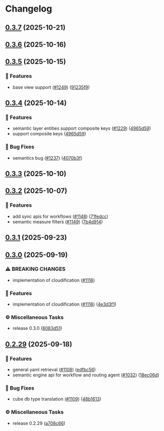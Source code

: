 # Changelog

## [0.3.7](https://github.com/oxy-hq/oxy-internal/compare/0.3.6...0.3.7) (2025-10-21)

## [0.3.6](https://github.com/oxy-hq/oxy-internal/compare/0.3.5...0.3.6) (2025-10-16)

## [0.3.5](https://github.com/oxy-hq/oxy-internal/compare/0.3.4...0.3.5) (2025-10-15)


### <!-- 0 -->🚀 Features

* base view support ([#1249](https://github.com/oxy-hq/oxy-internal/issues/1249)) ([91235f9](https://github.com/oxy-hq/oxy-internal/commit/91235f9fd5d2354f05eb73a6b23aab843573e2fb))

## [0.3.4](https://github.com/oxy-hq/oxy-internal/compare/0.3.3...0.3.4) (2025-10-14)


### <!-- 0 -->🚀 Features

* semantic layer entities support composite keys ([#1229](https://github.com/oxy-hq/oxy-internal/issues/1229)) ([4965d59](https://github.com/oxy-hq/oxy-internal/commit/4965d59dd0d3892021900c2b5f5d5368511232d7))
* support composite keys ([4965d59](https://github.com/oxy-hq/oxy-internal/commit/4965d59dd0d3892021900c2b5f5d5368511232d7))


### <!-- 1 -->🐛 Bug Fixes

* semantics bug ([#1237](https://github.com/oxy-hq/oxy-internal/issues/1237)) ([4070b3f](https://github.com/oxy-hq/oxy-internal/commit/4070b3f1f4a42107eb46611e19f5ec4f446abd35))

## [0.3.3](https://github.com/oxy-hq/oxy-internal/compare/0.3.2...0.3.3) (2025-10-10)

## [0.3.2](https://github.com/oxy-hq/oxy-internal/compare/0.3.1...0.3.2) (2025-10-07)


### <!-- 0 -->🚀 Features

* add sync apis for workflows ([#1148](https://github.com/oxy-hq/oxy-internal/issues/1148)) ([71fedcc](https://github.com/oxy-hq/oxy-internal/commit/71fedcc74e30ef075e88c32e26626260c05a5d9f))
* semantic measure filters ([#1149](https://github.com/oxy-hq/oxy-internal/issues/1149)) ([7b4d914](https://github.com/oxy-hq/oxy-internal/commit/7b4d914d70a78c5d875b5934ce716f7fed780469))

## [0.3.1](https://github.com/oxy-hq/oxy-internal/compare/0.3.0...0.3.1) (2025-09-23)

## [0.3.0](https://github.com/oxy-hq/oxy-internal/compare/0.2.29...0.3.0) (2025-09-19)


### ⚠ BREAKING CHANGES

* implementation of cloudification ([#1116](https://github.com/oxy-hq/oxy-internal/issues/1116))

### <!-- 0 -->🚀 Features

* implementation of cloudification ([#1116](https://github.com/oxy-hq/oxy-internal/issues/1116)) ([4e3d3f1](https://github.com/oxy-hq/oxy-internal/commit/4e3d3f10cd1930c49d93539c1b6a810d031f3221))


### <!-- 7 -->⚙️ Miscellaneous Tasks

* release 0.3.0 ([8083d51](https://github.com/oxy-hq/oxy-internal/commit/8083d51f29becc300f4ad82defcde821d738549e))

## [0.2.29](https://github.com/oxy-hq/oxy-internal/compare/0.2.28...0.2.29) (2025-09-18)


### <!-- 0 -->🚀 Features

* general yaml retrieval ([#1108](https://github.com/oxy-hq/oxy-internal/issues/1108)) ([edfbc56](https://github.com/oxy-hq/oxy-internal/commit/edfbc56be368f3148ec7a465c10482bcfcd97f98))
* semantic engine api for workflow and routing agent ([#1032](https://github.com/oxy-hq/oxy-internal/issues/1032)) ([18ec06d](https://github.com/oxy-hq/oxy-internal/commit/18ec06dc1b64c9a32afd2c24d6624e44571eed2d))


### <!-- 1 -->🐛 Bug Fixes

* cube db type translation ([#1109](https://github.com/oxy-hq/oxy-internal/issues/1109)) ([48b1613](https://github.com/oxy-hq/oxy-internal/commit/48b16135a60d5966677763c201e1041b978b81aa))


### <!-- 7 -->⚙️ Miscellaneous Tasks

* release 0.2.29 ([a708c66](https://github.com/oxy-hq/oxy-internal/commit/a708c660950837dcb30a2049e279d5be416b0034))

